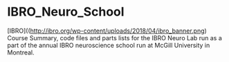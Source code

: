 # IBRO_Neuro_School
[IBRO]((http://ibro.org/wp-content/uploads/2018/04/ibro_banner.png)
Course Summary, code files and parts lists for the IBRO Neuro Lab run as a part of the annual IBRO neuroscience school run at McGill University in Montreal. 


